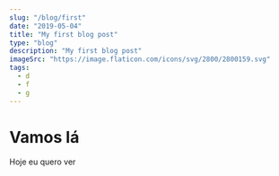 ```yaml
---
slug: "/blog/first"
date: "2019-05-04"
title: "My first blog post"
type: "blog"
description: "My first blog post" 
imageSrc: "https://image.flaticon.com/icons/svg/2800/2800159.svg"
tags:
  - d
  - f
  - g
---
```


# Vamos lá

Hoje eu quero ver